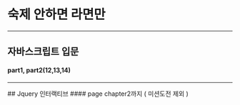 # 숙제 안하면 라면만
<hr/> 

## 자바스크립트 입문   
#### part1, part2(12,13,14)   

<hr/>
## Jquery 인터랙티브    
#### page chapter2까지 ( 미션도전 제외 )   
